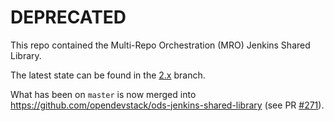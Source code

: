 # DEPRECATED

This repo contained the Multi-Repo Orchestration (MRO) Jenkins Shared Library.

The latest state can be found in the [2.x](https://github.com/opendevstack/ods-mro-jenkins-shared-library/tree/2.x) branch.

What has been on `master` is now merged into https://github.com/opendevstack/ods-jenkins-shared-library (see PR [#271](https://github.com/opendevstack/ods-jenkins-shared-library/pull/271)).
